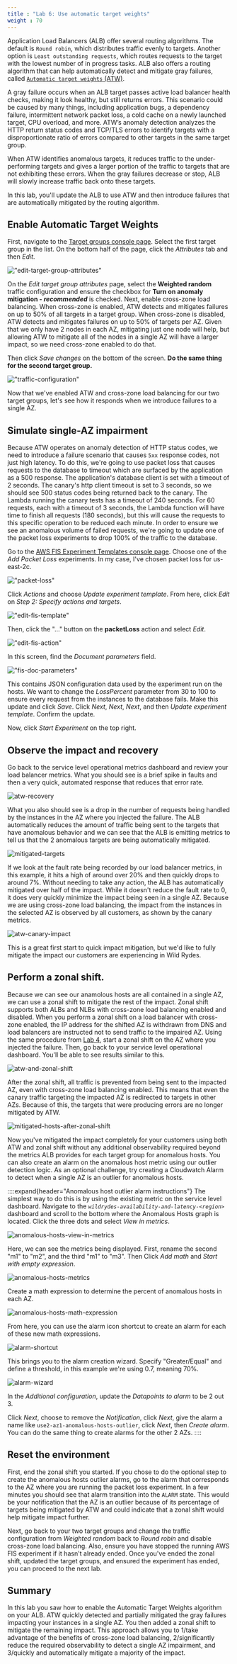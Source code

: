 ```yaml
---
title : "Lab 6: Use automatic target weights"
weight : 70
---
```


Application Load Balancers (ALB) offer several routing algorithms. The default is `Round robin`, which distributes traffic evenly to targets. Another option is `Least outstanding requests`, which routes requests to the target with the lowest number of in progress tasks. ALB also offers a routing algorithm that can help automatically detect and mitigate gray failures, called [`Automatic target weights` (ATW)](https://docs.aws.amazon.com/elasticloadbalancing/latest/application/edit-target-group-attributes.html#modify-routing-algorithm). 

A gray failure occurs when an ALB target passes active load balancer health checks, making it look healthy, but still returns errors. This scenario could be caused by many things, including application bugs, a dependency failure, intermittent network packet loss, a cold cache on a newly launched target, CPU overload, and more. ATW’s anomaly detection analyzes the HTTP return status codes and TCP/TLS errors to identify targets with a disproportionate ratio of errors compared to other targets in the same target group. 

When ATW identifies anomalous targets, it reduces traffic to the under-performing targets and gives a larger portion of the traffic to targets that are not exhibiting these errors. When the gray failures decrease or stop, ALB will slowly increase traffic back onto these targets. 

In this lab, you'll update the ALB to use ATW and then introduce failures that are automatically mitigated by the routing algorithm.

## Enable Automatic Target Weights
First, navigate to the [Target groups console page](https://console.aws.amazon.com/ec2/home#TargetGroups:). Select the first target group in the list. On the bottom half of the page, click the *Attributes* tab and then *Edit*.

!["edit-target-group-attributes"](/static/edit-target-group-attributes.png)

On the *Edit target group attributes* page, select the **Weighted random** traffic configuration and ensure the checkbox for **Turn on anomaly mitigation - *recommended*** is checked. Next, enable cross-zone load balancing. When cross-zone is enabled, ATW detects and mitigates failures on up to 50% of all targets in a target group. When cross-zone is disabled, ATW detects and mitigates failures on up to 50% of targets per AZ. Given that we only have 2 nodes in each AZ, mitigating just one node will help, but allowing ATW to mitigate all of the nodes in a single AZ will have a larger impact, so we need cross-zone enabled to do that.

Then click *Save changes* on the bottom of the screen. **Do the same thing for the second target group.**

!["traffic-configuration"](/static/traffic-configuration.png)

Now that we've enabled ATW and cross-zone load balancing for our two target groups, let's see how it responds when we introduce failures to a single AZ.

## Simulate single-AZ impairment
Because ATW operates on anomaly detection of HTTP status codes, we need to introduce a failure scenario that causes `5xx` response codes, not just high latency. To do this, we're going to use packet loss that causes requests to the database to timeout which are surfaced by the application as a 500 response. The application's database client is set with a timeout of 2 seconds. The canary's http client timeout is set to 3 seconds, so we should see 500 status codes being returned back to the canary. The Lambda running the canary tests has a timeout of 240 seconds. For 60 requests, each with a timeout of 3 seconds, the Lambda function will have time to finish all requests (180 seconds), but this will cause the requests to this specific operation to be reduced each minute. In order to ensure we see an anomalous volume of failed requests, we're going to update one of the packet loss experiments to drop 100% of the traffic to the database.  

Go to the [AWS FIS Experiment Templates console page](https://console.aws.amazon.com/fis/home#ExperimentTemplates). Choose one of the *Add Packet Loss* experiments. In my case, I've chosen packet loss for us-east-2c.

!["packet-loss"](/static/packet-loss.png)

Click *Actions* and choose *Update experiment template*. From here, click *Edit* on *Step 2: Specify actions and targets*.

!["edit-fis-template"](/static/edit-fis-template.png)

Then, click the "..." button on the **packetLoss** action and select *Edit*.

!["edit-fis-action"](/static/edit-fis-action.png)

In this screen, find the *Document parameters* field. 

!["fis-doc-parameters"](/static/fis-doc-parameters.png)

This contains JSON configuration data used by the experiment run on the hosts. We want to change the *LossPercent* parameter from 30 to 100 to ensure every request from the instances to the database fails. Make this update and click *Save*. Click *Next*, *Next*, *Next*, and then *Update experiment template*. Confirm the update.

Now, click *Start Experiment* on the top right.

## Observe the impact and recovery
Go back to the service level operational metrics dashboard and review your load balancer metrics. What you should see is a brief spike in faults and then a very quick, automated response that reduces that error rate.

![atw-recovery](/static/atw-recovery.png)

What you also should see is a drop in the number of requests being handled by the instances in the AZ where you injected the failure. The ALB automatically reduces the amount of traffic being sent to the targets that have anomalous behavior and we can see that the ALB is emitting metrics to tell us that the 2 anomalous targets are being automatically mitigated.

![mitigated-targets](/static/mitigated-targets.png)

If we look at the fault rate being recorded by our load balancer metrics, in this example, it hits a high of around over 20% and then quickly drops to around 7%. Without needing to take any action, the ALB has automatically mitigated over half of the impact. While it doesn't reduce the fault rate to 0, it does very quickly minimize the impact being seen in a single AZ. Because we are using cross-zone load balancing, the impact from the instances in the selected AZ is observed by all customers, as shown by the canary metrics.

![atw-canary-impact](/static/atw-canary-impact.png)

This is a great first start to quick impact mitigation, but we'd like to fully mitigate the impact our customers are experiencing in Wild Rydes.

## Perform a zonal shift.
Because we can see our anamolous hosts are all contained in a single AZ, we can use a zonal shift to mitigate the rest of the impact. Zonal shift supports both ALBs and NLBs with cross-zone load balancing enabled and disabled. When you perform a zonal shift on a load balancer with cross-zone enabled, the IP address for the shifted AZ is withdrawn from DNS and load balancers are instructed not to send traffic to the impaired AZ. Using the same procedure from [Lab 4](/content/lab-4), start a zonal shift on the AZ where you injected the failure. Then, go back to your service level operational dashboard. You'll be able to see results similar to this.

![atw-and-zonal-shift](/static/atw-and-zonal-shift.png)

After the zonal shift, all traffic is prevented from being sent to the impacted AZ, even with cross-zone load balancing enabled. This means that even the canary traffic targeting the impacted AZ is redirected to targets in other AZs. Because of this, the targets that were producing errors are no longer mitigated by ATW.

![mitigated-hosts-after-zonal-shift](/static/mitigated-hosts-after-zonal-shift.png)

Now you've mitigated the impact completely for your customers using both ATW and zonal shift without any additional observability required beyond the metrics ALB provides for each target group for anomalous hosts. You can also create an alarm on the anomalous host metric using our outlier detection logic. As an optional challenge, try creating a Cloudwatch Alarm to detect when a single AZ is an outlier for anomalous hosts.

::::expand{header="Anomalous host outlier alarm instructions"}
The simplest way to do this is by using the existing metric on the service level dashboard. Navigate to the *`wildrydes-availability-and-latency-<region>`* dashboard and scroll to the bottom where the Anomalous Hosts graph is located. Click the three dots and select *View in metrics*.

![anomalous-hosts-view-in-metrics](/static/anomalous-hosts-view-in-metrics.png)

Here, we can see the metrics being displayed. First, rename the second "m1" to "m2", and the third "m1" to "m3". Then Click *Add math* and *Start with empty expression*.

![anomalous-hosts-metrics](/static/anomalous-hosts-metrics.png)

Create a math expression to determine the percent of anomalous hosts in each AZ.

![anomalous-hosts-math-expression](/static/anomalous-hosts-math-expression.png)

From here, you can use the alarm icon shortcut to create an alarm for each of these new math expressions.

![alarm-shortcut](/static/alarm-shortcut.png)

This brings you to the alarm creation wizard. Specify "Greater/Equal" and define a threshold, in this example we're using 0.7, meaning 70%.

![alarm-wizard](/static/alarm-wizard.png)

In the *Additional configuration*, update the *Datapoints to alarm* to be 2 out 3.

Click *Next*, choose to remove the *Notification*, click *Next*, give the alarm a name like `use2-az1-anomalous-hosts-outlier`, click *Next*, then *Create alarm*. You can do the same thing to create alarms for the other 2 AZs.
::::

## Reset the environment
First, end the zonal shift you started. If you chose to do the optional step to create the anomalous hosts outlier alarms, go to the alarm that corresponds to the AZ where you are running the packet loss experiment. In a few minutes you should see that alarm transition into the `ALARM` state. This would be your notification that the AZ is an outlier because of its percentage of targets being mitigated by ATW and could indicate that a zonal shift would help mitigate impact further.

Next, go back to your two target groups and change the traffic configuration from *Weighted random* back to *Round robin* and disable cross-zone load balancing. Also, ensure you have stopped the running AWS FIS experiment if it hasn't already ended. Once you've ended the zonal shift, updated the target groups, and ensured the experiment has ended, you can proceed to the next lab.

## Summary
In this lab you saw how to enable the Automatic Target Weights algorithm on your ALB. ATW quickly detected and partially mitigated the gray failures impacting your instances in a single AZ. You then added a zonal shift to mitigate the remaining impact. This approach allows you to 1/take advantage of the benefits of cross-zone load balancing, 2/significantly reduce the required observability to detect a single AZ impairment, and 3/quickly and automatically mitigate a majority of the impact.